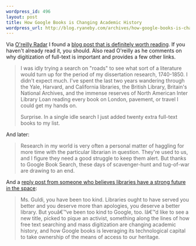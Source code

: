 ```yaml
--- 
wordpress_id: 496
layout: post
title: How Google Books is Changing Academic History
wordpress_url: http://blog.ryaneby.com/archives/how-google-books-is-changing-academic-history/
---
```

Via <a href="http://radar.oreilly.com/archives/2007/03/how_google_book.html">O'reilly Radar</a> I found a <a href="http://landscape.blogspot.com/2007/03/how-google-books-is-changing-academic.html">blog post that is definitely worth reading</a>. If you haven't already read it, you should. Also read O'reilly as he comments on why digitization of full-text is important and provides a few other links.

<blockquote>I was idly trying a search on "roads" to see what sort of a literature would turn up for the period of my dissertation research, 1740-1850. I didn't expect much. I've spent the last two years wandering through the Yale, Harvard, and California libraries, the British Library, Britain's National Archives, and the immense reserves of North American Inter Library Loan reading every book on London, pavement, or travel I could get my hands on.

Surprise. In a single idle search I just added twenty extra full-text books to my list.</blockquote>

And later:

<blockquote>Research in my world is very often a personal matter of haggling for more time with the particular librarian in question. They're used to us, and I figure they need a good struggle to keep them alert. But thanks to Google Book Search, these days of scavenger-hunt and tug-of-war are drawing to an end.</blockquote>

And a <a href="http://jacobnadal.wordpress.com/2007/03/24/beneath-the-hairpiece/">reply post from someone who believes libraries have a strong future in the space</a>:

<blockquote>Ms. Guldi, you have been too kind. Libraries ought to have served you better and you deserve more than apologies, you deserve a better library. But youâ€™ve been too kind to Google, too. Iâ€™d like to see a new title, picked to pique an activist, something along the lines of how free text searching and mass digitization are changing academic history, and how Google books is leveraging its technological capital to take ownership of the means of access to our heritage.</blockquote>
